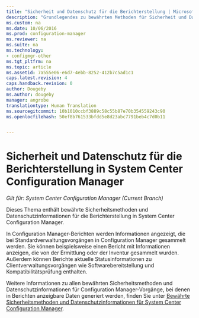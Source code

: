 ```yaml
---
title: "Sicherheit und Datenschutz für die Berichterstellung | Microsoft-Dokumentation"
description: "Grundlegendes zu bewährten Methoden für Sicherheit und Datenschutz, wenn Sie die Berichterstellungsfunktionen in Configuration Manager verwenden."
ms.custom: na
ms.date: 10/06/2016
ms.prod: configuration-manager
ms.reviewer: na
ms.suite: na
ms.technology:
- configmgr-other
ms.tgt_pltfrm: na
ms.topic: article
ms.assetid: 7a555e06-e6d7-4ebb-8252-412b7c5ad1c1
caps.latest.revision: 4
caps.handback.revision: 0
author: Dougeby
ms.author: dougeby
manager: angrobe
translationtype: Human Translation
ms.sourcegitcommit: 10b1010ccbf3889c58c55b87e70b354559243c90
ms.openlocfilehash: 50ef8b761533bfdd5e8d23abc7791beb4c7d0b11


---
```

# <a name="security-and-privacy-for-reporting-in-system-center-configuration-manager"></a>Sicherheit und Datenschutz für die Berichterstellung in System Center Configuration Manager

*Gilt für: System Center Configuration Manager (Current Branch)*

Dieses Thema enthält bewährte Sicherheitsmethoden und Datenschutzinformationen für die Berichterstellung in System Center Configuration Manager.  

 In Configuration Manager-Berichten werden Informationen angezeigt, die bei Standardverwaltungsvorgängen in Configuration Manager gesammelt werden. Sie können beispielsweise einen Bericht mit Informationen anzeigen, die von der Ermittlung oder der Inventur gesammelt wurden. Außerdem können Berichte aktuelle Statusinformationen zu Clientverwaltungsvorgängen wie Softwarebereitstellung und Kompatibilitätsprüfung enthalten.  

 Weitere Informationen zu allen bewährten Sicherheitsmethoden und Datenschutzinformationen für Configuration Manager-Vorgänge, bei denen in Berichten anzeigbare Daten generiert werden, finden Sie unter [Bewährte Sicherheitsmethoden und Datenschutzinformationen für System Center Configuration Manager](../../plan-design/security/security-best-practices-and-privacy-information.md).  



<!--HONumber=Dec16_HO3-->


